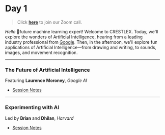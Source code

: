 # Day 1

>Click **[here](https://www.google.com)** to join our Zoom call.

*Hello* 👋future machine learning expert!  Welcome to CRESTLEX.  Today, we'll explore the wonders of Artificial Intelligence, hearing from a leading industry professional from [Google](www.google.com).  Then, in the afternoon, we'll explore fun applications of Artificial Intelligence—from drawing and writing, to sounds, images, and movement recognition.

***

### The Future of Artificial Intelligence
<div class="message">
Featuring <b>Laurence Moroney</b>, <i>Google AI</i>
</div>

* [Session Notes](future)

***

### Experimenting with AI
<div class="message">
Led by <b>Brian</b> and <b>Dhilan</b>, <i>Harvard</i>
</div>

* [Session Notes](experiment)
